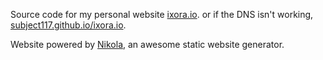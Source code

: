Source code for my personal website [ixora.io](https://ixora.io). or if the DNS isn't working, [subject117.github.io/ixora.io](https://subject117.github.io/ixora.io).

Website powered by [Nikola](https://getnikola.com), an awesome static website generator.

